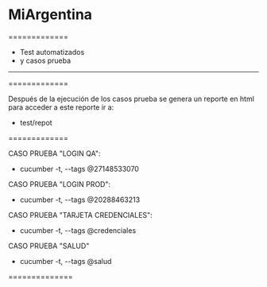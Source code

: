# MiArgentina

=============

* Test automatizados 
* y casos prueba
-------------------
=============

Después de la ejecución de los casos prueba se genera un reporte en html
para acceder a este reporte ir a:
 * test/repot

=============
 
CASO PRUEBA "LOGIN QA":
* cucumber -t, --tags @27148533070 

CASO PRUEBA "LOGIN PROD":
* cucumber -t, --tags @20288463213

CASO PRUEBA "TARJETA CREDENCIALES":
* cucumber -t, --tags @credenciales

CASO PRUEBA "SALUD"
* cucumber -t, --tags @salud
















==============

